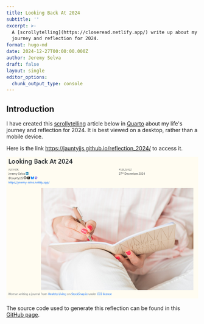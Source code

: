 ```yaml
---
title: Looking Back At 2024
subtitle: ''
excerpt: >-
  A [scrollytelling](https://closeread.netlify.app/) write up about my life's
  journey and reflection for 2024.
format: hugo-md
date: 2024-12-27T00:00:00.000Z
author: Jeremy Selva
draft: false
layout: single
editor_options:
  chunk_output_type: console
---
```



## Introduction

I have created this <a href="https://closeread.netlify.app/" target="_blank">scrollytelling</a> article below in <a href="https://quarto.org/" target="_blank">Quarto</a> about my life's journey and reflection for 2024. It is best viewed on a desktop, rather than a mobile device.

Here is the link <a href="https://jauntyjjs.github.io/reflection_2024/" target="_blank">https://jauntyjjs.github.io/reflection_2024/</a> to access it.

<img src="preview.png" data-fig-alt="A preview of my life&#39;s journey and reflection for 2024." />

The source code used to generate this reflection can be found in this <a href="https://github.com/JauntyJJS/reflection_2024" target="_blank">GitHub page</a>.
